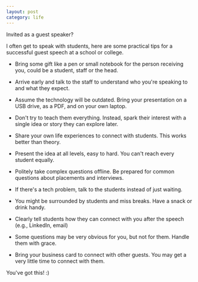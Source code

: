```yaml
---
layout: post
category: life
---
```


Invited as a guest speaker?

I often get to speak with students, here are some practical tips for a successful guest speech at a school or college.

- Bring some gift like a pen or small notebook for the person receiving you, could be a student, staff or the head.

- Arrive early and talk to the staff to understand who you're speaking to and what they expect.

- Assume the technology will be outdated. Bring your presentation on a USB drive, as a PDF, and on your own laptop.

- Don't try to teach them everything. Instead, spark their interest with a single idea or story they can explore later.

- Share your own life experiences to connect with students. This works better than theory.

- Present the idea at all levels, easy to hard. You can't reach every student equally.

- Politely take complex questions offline. Be prepared for common questions about placements and interviews.

- If there's a tech problem, talk to the students instead of just waiting.

- You might be surrounded by students and miss breaks. Have a snack or drink handy.

- Clearly tell students how they can connect with you after the speech (e.g., LinkedIn, email)

- Some questions may be very obvious for you, but not for them. Handle them with grace.

- Bring your business card to connect with other guests. You may get a very little time to connect with them.

You've got this! :)